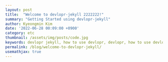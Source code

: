 ```yaml
---
layout: post
title:  "Welcome to devlopr-jekyll 2222222!"
summary: "Getting Started using devlopr-jekyll"
author: Kyeongmin Kim
date: '2022-06-28 00:09:00 +0900'
category: etc
thumbnail: /assets/img/posts/code.jpg
keywords: devlopr jekyll, how to use devlopr, devlopr, how to use devlopr-jekyll, devlopr-jekyll tutorial,best jekyll themes
permalink: /blog/welcome-to-devlopr-jekyll/
usemathjax: true
---
```



